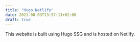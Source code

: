 ```yaml
---
title: "Hugo Netlify"
date: 2021-08-03T13:57:11+02:00
draft: true
---
```


This website is built using Hugo SSG and is hosted on Netlify.
